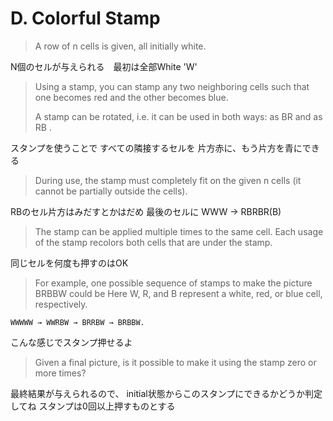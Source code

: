 # D. Colorful Stamp

> A row of n cells is given, all initially white.

N個のセルが与えられる　最初は全部White 'W'

> Using a stamp,
> you can stamp any two neighboring cells
> such that one becomes red and the other becomes blue.
>
> A stamp can be rotated,
> i.e. it can be used in both ways: as BR and as RB .

スタンプを使うことで
すべての隣接するセルを 片方赤に、もう片方を青にできる

> During use,
> the stamp must completely fit on the given n cells
> (it cannot be partially outside the cells).

RBのセル片方はみだすとかはだめ
最後のセルに WWW -> RBRBR(B)

> The stamp can be applied multiple times to the same cell.
> Each usage of the stamp recolors both cells that are under the stamp.

同じセルを何度も押すのはOK

> For example,
> one possible sequence of stamps to make the picture BRBBW could be
> Here W, R, and B represent a white, red, or blue cell, respectively.

```
WWWWW → WWRBW → BRRBW → BRBBW.
```

こんな感じでスタンプ押せるよ

> Given a final picture,
> is it possible to make it using the stamp zero or more times?

最終結果が与えられるので、
initial状態からこのスタンプにできるかどうか判定してね
スタンプは0回以上押すものとする
